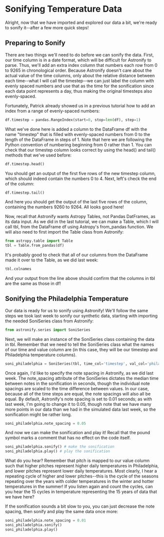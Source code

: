# Sonifying Temperature Data

Alright, now that we have imported and explored our data a bit, we're ready to sonify it--after a few more quick steps!

## Preparing to Sonify

There are two things we'll need to do before we can sonify the data. First, our time column is in a date format, which will be difficult for Astronify to parse. Thus, we'll add an extra index column that numbers each row from 0 to 9265 in chronological order. Because Astronify doesn't care about the actual value of the time columns, only about the relative distance between each time--what I will call the timestep--we can just label the column with evenly spaced numbers and use that as the time for the sonification since each data point represents a day, thus making the original timesteps also evenly-spaced.

Fortunately, Patrick already showed us in a previous tutorial how to add an index from a range of evenly-spaced numbers:

~~~python
df.timestep = pandas.RangeIndex(start=0, stop=len(df), step=1)
~~~

What we've done here is added a column to the DataFrame df with the name "timestep" that is filled with evenly-spaced numbers from 0 to the length of the DataFrame in steps of 1. Note that here we are following the Python convention of numbering beginning from 0 rather than 1. You can check that our timestep column looks correct by using the head() and tail() methods that we've used before:

~~~python
df.timestep.head()
~~~

You should get an output of the first five rows of the new timestep column, which should indeed contain the numbers 0 to 4. Next, left's check the end of the column:

~~~python
df.timestep.tail()
~~~

And here you should get the output of the last five rows of the column, containing the numbers 9260 to 9264. All looks good here!

Now, recall that Astronify wants Astropy Tables, not Pandas DatFrames, as its data input. As we did in the last tutorial, we can make a Table, which I will call tbl, from the DataFrame df using Astropy's from_pandas function. We will also need to first import the Table class from Astronify:

~~~python
from astropy.table import Table
tbl = Table.from_pandas(df)
~~~

It's probably good to check that all of our columns from the DataFrame made it over to the Table, as we did last week:

~~~python
tbl.colnames
~~~

And your output from the line above should confirm that the columns in tbl are the same as those in df!

## Sonifying the Philadelphia Temperature

Our data is ready for us to sonify using Astronify! We'll follow the same steps we took last week to sonify our synthetic data, starting with importing the needed SoniSeries class from Astronify:

~~~python
from astronify.series import SoniSeries
~~~

Next, we will make an instance of the SoniSeries class containing the data in tbl. Remember that we need to tell the SoniSeries class what the names of our time and value column are (in this case, they will be our timestep and Philadelphia temperature columns).

~~~python
soni_philadelphia = SoniSeries(tbl, time_col='timestep', val_col='philadelphia_temp')
~~~

Once again, I'd like to specify the note spacing in Astronify, as we did last week. The note_spacing attribute of the SoniSeries dictates the median time between notes in the sonification in seconds, though the individual note spacings are scaled to the time difference between values. In our case, because all of the time steps are equal, the note spacings will also all be equal. By default, Astronify's note spacing is set to 0.01 seconds; as with last week, I'm going to change it to 0.05, though note that we have many more points in our data than we had in the simulated data last week, so the sonification might be rather long.

~~~python
soni_philadelphia.note_spacing = 0.05
~~~

And now we can make the sonification and play it! Recall that the pound symbol marks a comment that has no effect on the code itself.

~~~python
soni_philadelphia.sonify() # make the sonification
soni_philadelphia.play() # play the sonification
~~~

What do you hear? Remember that pitch is mapped to our value column such that higher pitches represent higher daily temperatures in Philadelphia, and lower pitches represent lower daily temperatures. Most clearly, I hear a repeating cycle of higher and lower pitches--this is the cycle of the seasons repeating over the years with colder temperatures in the winter and hotter temperatures in the summer! If you listen again and count the cycles, can you hear the 15 cycles in temperature representing the 15 years of data that we have here?

If the sonification sounds a bit slow to you, you can just decrease the note spacing, then sonify and play the same data once more:

~~~python
soni_philadelphia.note_spacing = 0.01
soni_philadelphia.sonify()
soni_philadelphia.play()
~~~
